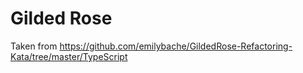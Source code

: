 # Gilded Rose

Taken from https://github.com/emilybache/GildedRose-Refactoring-Kata/tree/master/TypeScript
